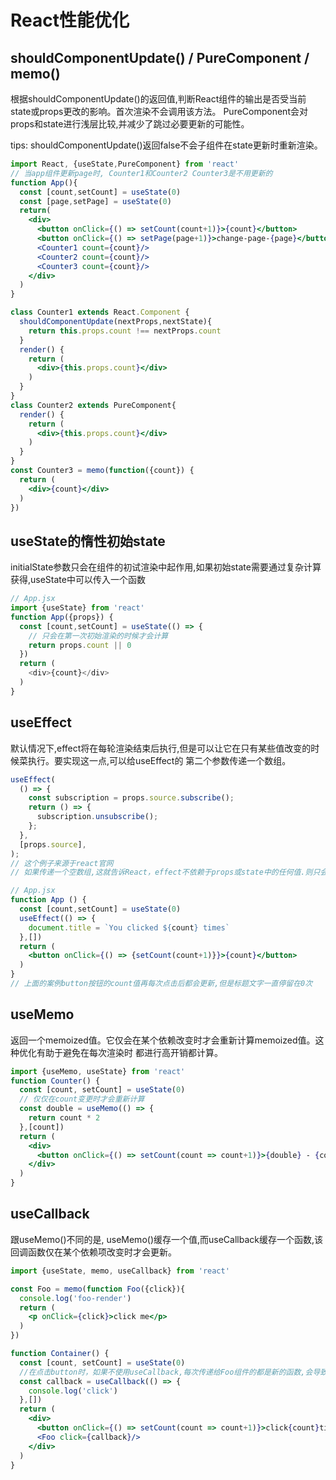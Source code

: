 # React性能优化

## shouldComponentUpdate() / PureComponent / memo()

  根据shouldComponentUpdate()的返回值,判断React组件的输出是否受当前state或props更改的影响。首次渲染不会调用该方法。
  PureComponent会对props和state进行浅层比较,并减少了跳过必要更新的可能性。

  tips: shouldComponentUpdate()返回false不会子组件在state更新时重新渲染。
```jsx
import React, {useState,PureComponent} from 'react'
// 当app组件更新page时, Counter1和Counter2 Counter3是不用更新的
function App(){
  const [count,setCount] = useState(0)
  const [page,setPage] = useState(0)
  return(
    <div>
      <button onClick={() => setCount(count+1)}>{count}</button>
      <button onClick={() => setPage(page+1)}>change-page-{page}</button>
      <Counter1 count={count}/>
      <Counter2 count={count}/>
      <Counter3 count={count}/>
    </div>
  )
}

class Counter1 extends React.Component {
  shouldComponentUpdate(nextProps,nextState){
    return this.props.count !== nextProps.count
  }
  render() {
    return (
      <div>{this.props.count}</div>
    )
  }
}
class Counter2 extends PureComponent{
  render() {
    return (
      <div>{this.props.count}</div>
    )
  }
}
const Counter3 = memo(function({count}) {
  return (
    <div>{count}</div>
  )
})
```

## useState的惰性初始state

  initialState参数只会在组件的初试渲染中起作用,如果初始state需要通过复杂计算获得,useState中可以传入一个函数
```js
// App.jsx
import {useState} from 'react'
function App({props}) {
  const [count,setCount] = useState(() => {
    // 只会在第一次初始渲染的时候才会计算
    return props.count || 0
  })
  return (
    <div>{count}</div>
  )
}
```

## useEffect

  默认情况下,effect将在每轮渲染结束后执行,但是可以让它在只有某些值改变的时候菜执行。要实现这一点,可以给useEffect的
  第二个参数传递一个数组。
```jsx
useEffect(
  () => {
    const subscription = props.source.subscribe();
    return () => {
      subscription.unsubscribe();
    };
  },
  [props.source],
);
// 这个例子来源于react官网
// 如果传递一个空数组,这就告诉React，effect不依赖于props或state中的任何值.则只会渲染一次

// App.jsx
function App () {
  const [count,setCount] = useState(0)
  useEffect(() => {
    document.title = `You clicked ${count} times`
  },[])
  return (
    <button onClick={() => {setCount(count+1)}}>{count}</button>
  )
}
// 上面的案例button按钮的count值再每次点击后都会更新,但是标题文字一直停留在0次
```

## useMemo

  返回一个memoized值。它仅会在某个依赖改变时才会重新计算memoized值。这种优化有助于避免在每次渲染时
  都进行高开销都计算。
```jsx
import {useMemo, useState} from 'react'
function Counter() {
  const [count, setCount] = useState(0)
  // 仅仅在count变更时才会重新计算
  const double = useMemo(() => {
    return count * 2
  },[count])
  return (
    <div>
      <button onClick={() => setCount(count => count+1)}>{double} - {count}</button>
    </div>
  )
}
```

## useCallback

  跟useMemo()不同的是, useMemo()缓存一个值,而useCallback缓存一个函数,该回调函数仅在某个依赖项改变时才会更新。
```jsx
import {useState, memo, useCallback} from 'react'

const Foo = memo(function Foo({click}){
  console.log('foo-render')
  return (
    <p onClick={click}>click me</p>
  )
})

function Container() {
  const [count, setCount] = useState(0)
  //在点击button时，如果不使用useCallback,每次传递给Foo组件的都是新的函数,会导致Foo组件重新渲染
  const callback = useCallback(() => {
    console.log('click')
  },[])
  return (
    <div>
      <button onClick={() => setCount(count => count+1)}>click{count}times</button>
      <Foo click={callback}/>
    </div>
  )
}
```
